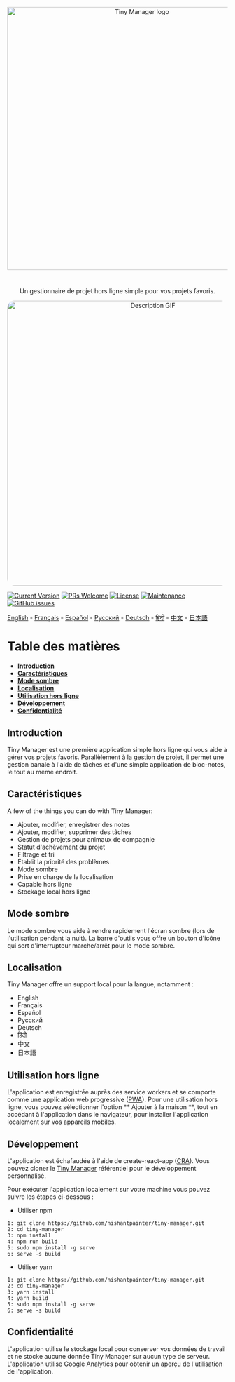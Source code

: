 <p align="center">
  <a href="https://nishantpainter.github.io/tiny-manager/" rel="noopener" target="_blank"><img width="600" src="https://nishantpainter.github.io/tiny-manager/readme_logo_fr.png" alt="Tiny Manager logo"></a></p>
</p>

#

<p align="center">
  Un gestionnaire de projet hors ligne simple pour vos projets favoris.
</p>

<p align="center">
  <img width="650" src="https://nishantpainter.github.io/tiny-manager/description.gif" alt="Description GIF" style="border-radius:16px"></p>
</p>

[![Current Version](https://img.shields.io/badge/version-1.0.0-green.svg)](https://nishantpainter.github.io/tiny-manager) [![PRs Welcome](https://img.shields.io/badge/PRs-welcome-orange.svg?style=flat-square)](http://makeapullrequest.com) [![License](https://img.shields.io/github/license/day8/re-frame.svg)](https://github.com/nishantpainter/tiny-manager/blob/main/license.txt) [![Maintenance](https://img.shields.io/badge/Maintained%3F-yes-blue.svg)](https://github.com/nishantpainter/tiny-manager/commits/master) [![GitHub issues](https://img.shields.io/github/issues/nishantpainter/tiny-manager)](https://github.com/nishantpainter/tiny-manager/issues)

[English](https://github.com/nishantpainter/tiny-manager/blob/master/README.md) - [Français](https://github.com/nishantpainter/tiny-manager/blob/master/README_FR.md) - [Español](https://github.com/nishantpainter/tiny-manager/blob/master/README_ES.md) - [Pусский](https://github.com/nishantpainter/tiny-manager/blob/master/README_RU.md) - [Deutsch](https://github.com/nishantpainter/tiny-manager/blob/master/README_DE.md) - [हिंदी](https://github.com/nishantpainter/tiny-manager/blob/master/README_IN.md) - [中文](https://github.com/nishantpainter/tiny-manager/blob/master/README_CN.md) - [日本語](https://github.com/nishantpainter/tiny-manager/blob/master/README_JP.md)

# Table des matières

- **[Introduction](#introduction)**
- **[Caractéristiques](#caractéristiques)**
- **[Mode sombre](#mode-sombre)**
- **[Localisation](#localisation)**
- **[Utilisation hors ligne](#utilisation-hors-ligne)**
- **[Développement](#développement)**
- **[Confidentialité](#confidentialité)**

## Introduction

Tiny Manager est une première application simple hors ligne qui vous aide à gérer vos projets favoris. Parallèlement à la gestion de projet, il permet une gestion banale à l'aide de tâches et d'une simple application de bloc-notes, le tout au même endroit.

## Caractéristiques

A few of the things you can do with Tiny Manager:

* Ajouter, modifier, enregistrer des notes
* Ajouter, modifier, supprimer des tâches
* Gestion de projets pour animaux de compagnie
* Statut d'achèvement du projet
* Filtrage et tri
* Établit la priorité des problèmes
* Mode sombre
* Prise en charge de la localisation
* Capable hors ligne
* Stockage local hors ligne

## Mode sombre

Le mode sombre vous aide à rendre rapidement l'écran sombre (lors de l'utilisation pendant la nuit). La barre d'outils vous offre un bouton d'icône qui sert d'interrupteur marche/arrêt pour le mode sombre.

## Localisation

Tiny Manager offre un support local pour la langue, notamment :

- English
- Français
- Español
- Pусский
- Deutsch
- हिंदी
- 中文
- 日本語

## Utilisation hors ligne

L'application est enregistrée auprès des service workers et se comporte comme une application web progressive ([PWA](https://en.wikipedia.org/wiki/Progressive_web_application)). Pour une utilisation hors ligne, vous pouvez sélectionner l'option ** Ajouter à la maison **, tout en accédant à l'application dans le navigateur, pour installer l'application localement sur vos appareils mobiles.

## Développement

L'application est échafaudée à l'aide de create-react-app ([CRA](https://create-react-app.dev/docs/getting-started/)). Vous pouvez cloner le [Tiny Manager](https://github.com/nishantpainter/tiny-manager) référentiel pour le développement personnalisé.

Pour exécuter l'application localement sur votre machine vous pouvez suivre les étapes ci-dessous :

- Utiliser npm

```
1: git clone https://github.com/nishantpainter/tiny-manager.git
2: cd tiny-manager
3: npm install
4: npm run build
5: sudo npm install -g serve
6: serve -s build
```

- Utiliser yarn

```
1: git clone https://github.com/nishantpainter/tiny-manager.git
2: cd tiny-manager
3: yarn install
4: yarn build
5: sudo npm install -g serve
6: serve -s build
```

## Confidentialité

L'application utilise le stockage local pour conserver vos données de travail et ne stocke aucune donnée Tiny Manager sur aucun type de serveur. L'application utilise Google Analytics pour obtenir un aperçu de l'utilisation de l'application.